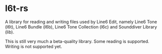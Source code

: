 # l6t-rs
A library for reading and writing files used by Line6 Edit, namely
Line6 Tone (l6t), Line6 Bundle (l6b), Line6 Tone Collection (l6c)
and Sounddiver Library (lib).

This is still very much a beta-quality library. Some reading is
supported. Writing is not supported yet.